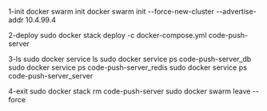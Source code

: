 1-init
docker swarm init
docker swarm init --force-new-cluster --advertise-addr 10.4.99.4

2-deploy
sudo docker stack deploy -c docker-compose.yml code-push-server

3-ls
sudo docker service ls
sudo docker service ps code-push-server_db
sudo docker service ps code-push-server_redis
sudo docker service ps code-push-server_server

4-exit
sudo docker stack rm code-push-server
sudo docker swarm leave --force